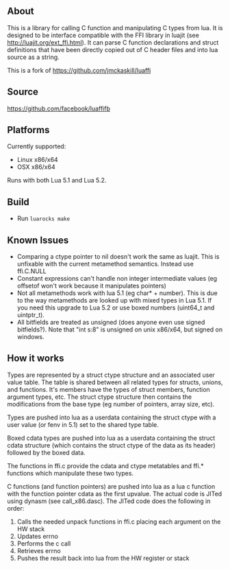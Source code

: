 About
-----
This is a library for calling C function and manipulating C types from lua. It
is designed to be interface compatible with the FFI library in luajit (see
http://luajit.org/ext_ffi.html). It can parse C function declarations and
struct definitions that have been directly copied out of C header files and
into lua source as a string.

This is a fork of https://github.com/jmckaskill/luaffi

Source
------
https://github.com/facebook/luaffifb

Platforms
---------
Currently supported:
- Linux x86/x64
- OSX x86/x64

Runs with both Lua 5.1 and Lua 5.2.

Build
-----
- Run `luarocks make`

Known Issues
------------
- Comparing a ctype pointer to nil doesn't work the same as luajit. This is
  unfixable with the current metamethod semantics. Instead use ffi.C.NULL
- Constant expressions can't handle non integer intermediate values (eg
  offsetof won't work because it manipulates pointers)
- Not all metamethods work with lua 5.1 (eg char* + number). This is due to
  the way metamethods are looked up with mixed types in Lua 5.1. If you need
this upgrade to Lua 5.2 or use boxed numbers (uint64_t and uintptr_t).
- All bitfields are treated as unsigned (does anyone even use signed
  bitfields?). Note that "int s:8" is unsigned on unix x86/x64, but signed on
windows.


How it works
------------
Types are represented by a struct ctype structure and an associated user value
table. The table is shared between all related types for structs, unions, and
functions. It's members have the types of struct members, function argument
types, etc. The struct ctype structure then contains the modifications from
the base type (eg number of pointers, array size, etc).

Types are pushed into lua as a userdata containing the struct ctype with a
user value (or fenv in 5.1) set to the shared type table.

Boxed cdata types are pushed into lua as a userdata containing the struct
cdata structure (which contains the struct ctype of the data as its header)
followed by the boxed data.

The functions in ffi.c provide the cdata and ctype metatables and ffi.*
functions which manipulate these two types.

C functions (and function pointers) are pushed into lua as a lua c function
with the function pointer cdata as the first upvalue. The actual code is JITed
using dynasm (see call_x86.dasc). The JITed code does the following in order:
1. Calls the needed unpack functions in ffi.c placing each argument on the HW stack
2. Updates errno
3. Performs the c call
4. Retrieves errno
5. Pushes the result back into lua from the HW register or stack


